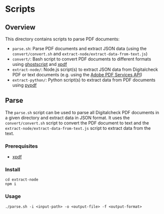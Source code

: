# Scripts

## Overview 

This directory contains scripts to parse PDF documents:

- `parse.sh`: Parse PDF documents and extract JSON data (using the `convert/convert.sh` and `extract-node/extract-data-from-text.js`)
- `convert/`: Bash script to convert PDF documents to different formats using
  [ghostscript](https://www.ghostscript.com/) and [xpdf](https://www.xpdfreader.com/)
- `extract-node/`: Node.js script(s) to extract JSON data from Digitalcheck PDF or text documents
  (e.g. using the [Adobe PDF Services API](https://developer.adobe.com/document-services/docs/overview/pdf-services-api/))
- `extract-python/`: Python script(s) to extract data from PDF documents using
  [pypdf](https://pypdf.readthedocs.io/en/stable/index.html)

## Parse 

The `parse.sh` script can be used to parse all Digitalcheck PDF documents in a given directory and 
extract data in JSON format. It uses the `convert/convert.sh` script to convert the PDF document to text 
and the `extract-node/extract-data-from-text.js` script to extract data from the text.

### Prerequisites

- [xpdf](https://www.xpdfreader.com/)

### Install

```
cd extract-node
npm i
```

### Usage

```
./parse.sh -i <input-path> -o <output-file> -f <output-format> 
```